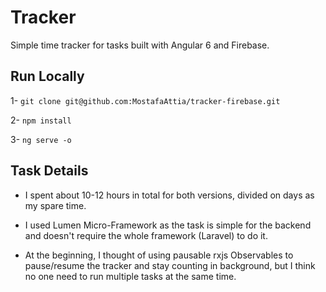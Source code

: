 # Tracker

Simple time tracker for tasks built with Angular 6 and Firebase.

## Run Locally

1- `git clone git@github.com:MostafaAttia/tracker-firebase.git`

2- `npm install`

3- `ng serve -o`

## Task Details

* I spent about 10-12 hours in total for both versions, divided on days as my spare time.

* I used Lumen Micro-Framework as the task is simple for the backend and doesn't require the whole framework (Laravel) to do it.

* At the beginning, I thought of using pausable rxjs Observables to pause/resume the tracker and stay counting in background, but I think no one need to run multiple tasks at the same time.
